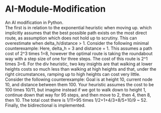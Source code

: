 # AI-Module-Modification
An AI modification in Python. <br/>
The first is in relation to the exponential heuristic when moving up. 
which implicitly assumes that the best possible path exists on the most direct route, as assumption which does not hold up to scrutiny.
This can overestimate when delta_h/distance > 1. Consider the following minimal counterexample:
Here, delta_h = 3 and distance = 1. This assumes a path cost of 2^3 times 1=8, however the optimal route is taking the roundabout way with a
step size of one for three steps. The cost of this route is 2^1 times 3=6.
For the div heuristic, two key insights are that walking at lower heights costs so much less than walking at high heights and that, 
under the right circumstances, ramping up to high heights can cost very little. Consider the following counterexample:
Goal is at height 10, current node 10, and distance between them 100. Your heuristic assumes the cost to be 100 times 10/11, 
but imagine instead if we got to walk down to height 1, continue down that way for 95 steps, and then move to 2, then 4, then 8, then 10. The total cost there is 1/11+95 times 1/2+1+4/3+8/5+10/9 ~ 52. 
Finally, the bidirectional is implemented. 
